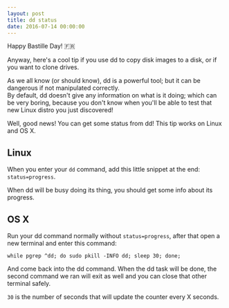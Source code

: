 ```yaml
---
layout: post
title: dd status
date: 2016-07-14 00:00:00
---
```


Happy Bastille Day! 🇫🇷

Anyway, here's a cool tip if you use dd to copy disk images to a disk, or if you want to clone drives.

As we all know (or should know), dd is a powerful tool; but it can be dangerous if not manipulated correctly.  
By default, dd doesn't give any information on what is it doing; which can be very boring, because you don't know when you'll be able to test that new Linux distro you just discovered!

Well, good news! You can get some status from dd! This tip works on Linux and OS X.

## Linux
When you enter your `dd` command, add this little snippet at the end: `status=progress`.

When dd will be busy doing its thing, you should get some info about its progress.

## OS X
Run your dd command normally without `status=progress`, after that open a new terminal and enter this command:

`while pgrep ^dd; do sudo pkill -INFO dd; sleep 30; done;`

And come back into the dd command. When the dd task will be done, the second command we ran will exit as well and you can close that other terminal safely.

`30` is the number of seconds that will update the counter every X seconds.

